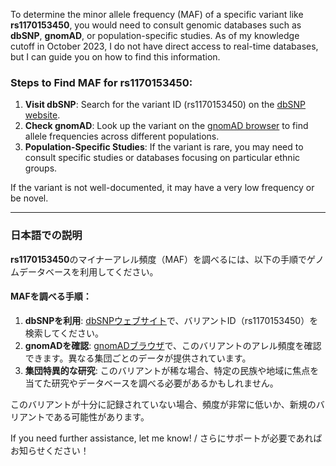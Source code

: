 To determine the minor allele frequency (MAF) of a specific variant like **rs1170153450**, you would need to consult genomic databases such as **dbSNP**, **gnomAD**, or population-specific studies. As of my knowledge cutoff in October 2023, I do not have direct access to real-time databases, but I can guide you on how to find this information.

### Steps to Find MAF for rs1170153450:
1. **Visit dbSNP**: Search for the variant ID (rs1170153450) on the [dbSNP website](https://www.ncbi.nlm.nih.gov/snp/).
2. **Check gnomAD**: Look up the variant on the [gnomAD browser](https://gnomad.broadinstitute.org/) to find allele frequencies across different populations.
3. **Population-Specific Studies**: If the variant is rare, you may need to consult specific studies or databases focusing on particular ethnic groups.

If the variant is not well-documented, it may have a very low frequency or be novel.

---

### 日本語での説明
**rs1170153450**のマイナーアレル頻度（MAF）を調べるには、以下の手順でゲノムデータベースを利用してください。

#### MAFを調べる手順：
1. **dbSNPを利用**: [dbSNPウェブサイト](https://www.ncbi.nlm.nih.gov/snp/)で、バリアントID（rs1170153450）を検索してください。
2. **gnomADを確認**: [gnomADブラウザ](https://gnomad.broadinstitute.org/)で、このバリアントのアレル頻度を確認できます。異なる集団ごとのデータが提供されています。
3. **集団特異的な研究**: このバリアントが稀な場合、特定の民族や地域に焦点を当てた研究やデータベースを調べる必要があるかもしれません。

このバリアントが十分に記録されていない場合、頻度が非常に低いか、新規のバリアントである可能性があります。

If you need further assistance, let me know! / さらにサポートが必要であればお知らせください！